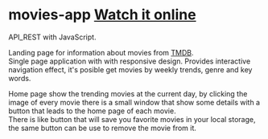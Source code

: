 # movies-app  [Watch it online](https://jcortes009.github.io/movies-app/)
API_REST with JavaScript. <br>

Landing page for information about movies from [TMDB](https://www.themoviedb.org/). <br>
Single page application with with responsive design. Provides interactive navigation effect, it's posible get movies by weekly trends, genre and key words.<br>

Home page show the trending movies at the current day, by clicking the image of every movie there is a small window that show some details with a button that leads to the home page of each movie.<br>
There is  like button that will save you favorite movies in your local storage, the same button  can be use to remove the movie from it.
